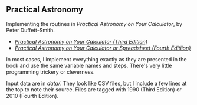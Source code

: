## Practical Astronomy

Implementing the routines in _Practical Astronomy on Your Calculator_, by
Peter Duffett-Smith.

* _[Practical Astronomy on Your Calculator (Third Edition)](https://amzn.to/2IXtxef)_
* _[Practical Astronomy on Your Calculator or Spreadsheet (Fourth Editiion)](https://amzn.to/2UPY67T)_

In most cases, I implement everything exactly as they are presented
in the book and use the same variable names and steps. There's very
little programming trickery or cleverness.

Input data are in _data/_. They look like CSV files, but I include a
few lines at the top to note their source. Files are tagged with 1990
(Third Edition) or 2010 (Fourth Edition).
